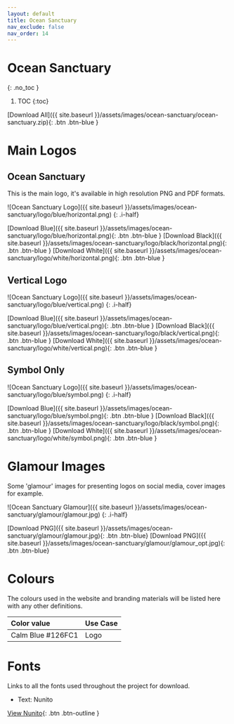 ```yaml
---
layout: default
title: Ocean Sanctuary
nav_exclude: false
nav_order: 14
---
```


# Ocean Sanctuary
{: .no_toc }

1. TOC
{:toc}

[Download All]({{ site.baseurl }}/assets/images/ocean-sanctuary/ocean-sanctuary.zip){: .btn .btn-blue }

# Main Logos

## Ocean Sanctuary

This is the main logo, it's available in high resolution PNG and PDF formats.

![Ocean Sanctuary Logo]({{ site.baseurl }}/assets/images/ocean-sanctuary/logo/blue/horizontal.png)
{: .i-half}

[Download Blue]({{ site.baseurl }}/assets/images/ocean-sanctuary/logo/blue/horizontal.png){: .btn .btn-blue }
[Download Black]({{ site.baseurl }}/assets/images/ocean-sanctuary/logo/black/horizontal.png){: .btn .btn-blue }
[Download White]({{ site.baseurl }}/assets/images/ocean-sanctuary/logo/white/horizontal.png){: .btn .btn-blue }

## Vertical Logo

![Ocean Sanctuary Logo]({{ site.baseurl }}/assets/images/ocean-sanctuary/logo/blue/vertical.png)
{: .i-half}

[Download Blue]({{ site.baseurl }}/assets/images/ocean-sanctuary/logo/blue/vertical.png){: .btn .btn-blue }
[Download Black]({{ site.baseurl }}/assets/images/ocean-sanctuary/logo/black/vertical.png){: .btn .btn-blue }
[Download White]({{ site.baseurl }}/assets/images/ocean-sanctuary/logo/white/vertical.png){: .btn .btn-blue }

## Symbol Only

![Ocean Sanctuary Logo]({{ site.baseurl }}/assets/images/ocean-sanctuary/logo/blue/symbol.png)
{: .i-half}

[Download Blue]({{ site.baseurl }}/assets/images/ocean-sanctuary/logo/blue/symbol.png){: .btn .btn-blue }
[Download Black]({{ site.baseurl }}/assets/images/ocean-sanctuary/logo/black/symbol.png){: .btn .btn-blue }
[Download White]({{ site.baseurl }}/assets/images/ocean-sanctuary/logo/white/symbol.png){: .btn .btn-blue }

# Glamour Images

Some 'glamour' images for presenting logos on social media, cover images for example.

![Ocean Sanctuary Glamour]({{ site.baseurl }}/assets/images/ocean-sanctuary/glamour/glamour.jpg)
{: .i-half}

[Download PNG]({{ site.baseurl }}/assets/images/ocean-sanctuary/glamour/glamour.jpg){: .btn .btn-blue}
[Download PNG]({{ site.baseurl }}/assets/images/ocean-sanctuary/glamour/glamour_opt.jpg){: .btn .btn-blue}


# Colours

The colours used in the website and branding materials will be listed here with any other definitions.

| Color value                                                                                                         | Use Case |
| :------------------------------------------------------------------------------------------------------------------ | :------- |
| <span class="d-inline-block p-2 mr-1 v-align-middle" style="background-color:#126FC1 " ></span> Calm Blue #126FC1   | Logo     |

# Fonts

Links to all the fonts used throughout the project for download.

-   Text: Nunito

[View Nunito](https://fonts.google.com/specimen/Nunito?query=nunito){: .btn .btn-outline }
